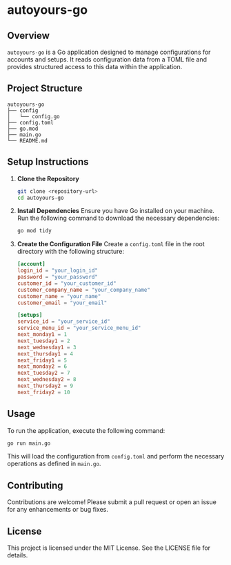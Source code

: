 # autoyours-go

## Overview
`autoyours-go` is a Go application designed to manage configurations for accounts and setups. It reads configuration data from a TOML file and provides structured access to this data within the application.

## Project Structure
```
autoyours-go
├── config
│   └── config.go
├── config.toml
├── go.mod
├── main.go
└── README.md
```

## Setup Instructions

1. **Clone the Repository**
   ```bash
   git clone <repository-url>
   cd autoyours-go
   ```

2. **Install Dependencies**
   Ensure you have Go installed on your machine. Run the following command to download the necessary dependencies:
   ```bash
   go mod tidy
   ```

3. **Create the Configuration File**
   Create a `config.toml` file in the root directory with the following structure:
   ```toml
   [account]
   login_id = "your_login_id"
   password = "your_password"
   customer_id = "your_customer_id"
   customer_company_name = "your_company_name"
   customer_name = "your_name"
   customer_email = "your_email"

   [setups]
   service_id = "your_service_id"
   service_menu_id = "your_service_menu_id"
   next_monday1 = 1
   next_tuesday1 = 2
   next_wednesday1 = 3
   next_thursday1 = 4
   next_friday1 = 5
   next_monday2 = 6
   next_tuesday2 = 7
   next_wednesday2 = 8
   next_thursday2 = 9
   next_friday2 = 10
   ```

## Usage
To run the application, execute the following command:
```bash
go run main.go
```

This will load the configuration from `config.toml` and perform the necessary operations as defined in `main.go`.

## Contributing
Contributions are welcome! Please submit a pull request or open an issue for any enhancements or bug fixes.

## License
This project is licensed under the MIT License. See the LICENSE file for details.